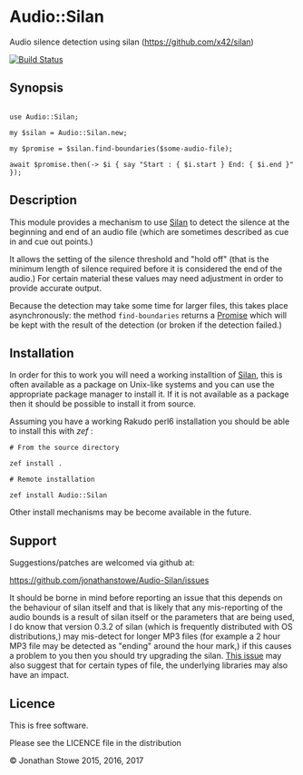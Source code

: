 # Audio::Silan

Audio silence detection using silan (https://github.com/x42/silan)

[![Build Status](https://travis-ci.org/jonathanstowe/Audio-Silan.svg?branch=master)](https://travis-ci.org/jonathanstowe/Audio-Silan)

## Synopsis

```perl6

use Audio::Silan;

my $silan = Audio::Silan.new;

my $promise = $silan.find-boundaries($some-audio-file);

await $promise.then(-> $i { say "Start : { $i.start } End: { $i.end }" });

```

## Description

This module provides a mechanism to use [Silan](https://github.com/x42/silan)
to detect the silence at the beginning and end of an audio file (which are
sometimes described as cue in and cue out points.)

It allows the setting of the silence threshold and "hold off" (that is the
minimum length of silence required before it is considered the end of the
audio.)  For certain material these values may need adjustment in order to
provide accurate output.

Because the detection may take some time for larger files, this takes
place asynchronously: the method ```find-boundaries``` returns a
[Promise](http://doc.perl6.org/type/Promise) which will be kept with
the result of the detection (or broken if the detection failed.)


## Installation

In order for this to work you will need a working installtion of 
[Silan](https://github.com/x42/silan), this is often available as a package
on Unix-like systems and you can use the appropriate package manager to
install it.  If it is not available as a package then it should be possible
to install it from source.

Assuming you have a working Rakudo perl6 installation you should be able to
install this with *zef* :

    # From the source directory
   
    zef install .

    # Remote installation

    zef install Audio::Silan

Other install mechanisms may be become available in the future.

## Support

Suggestions/patches are welcomed via github at:

   https://github.com/jonathanstowe/Audio-Silan/issues

It should be borne in mind before reporting an issue that this depends
on the behaviour of silan itself and that is likely that any mis-reporting
of the audio bounds is a result of silan itself or the parameters that are
being used,  I do know that version 0.3.2 of silan (which is frequently
distributed with OS distributions,) may mis-detect for longer MP3 files
(for example a 2 hour MP3 file may be detected as "ending" around the hour
mark,) if this causes a problem to you then you should try upgrading the
silan.  [This issue](https://github.com/x42/silan/issues/3) may also
suggest that for certain types of file, the underlying libraries may also
have an impact.

## Licence

This is free software.

Please see the LICENCE file in the distribution

© Jonathan Stowe 2015, 2016, 2017
